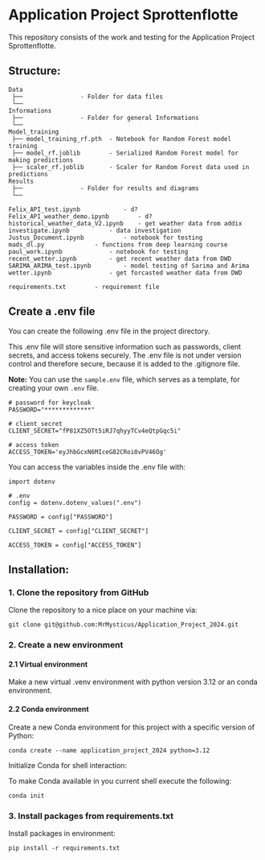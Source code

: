 # Application Project Sprottenflotte

This repository consists of the work and testing for the Application Project Sprottenflotte.

## Structure:

```
Data
 ├── 				- Folder for data files
 └── 
Informations
 ├── 				- Folder for general Informations
 └── 
Model_training
 ├── model_training_rf.pth	- Notebook for Random Forest model training
 ├── model_rf.joblib		- Serialized Random Forest model for making predictions
 ├── scaler_rf.joblib		- Scaler for Random Forest data used in predictions
Results
 ├── 				- Folder for results and diagrams
 └── 

Felix_API_test.ipynb			- d?
Felix_API_weather_demo.ipynb		- d?
historical_weather_data_V2.ipynb	- get weather data from addix
investigate.ipynb			- data investigation
Justus_Document.ipynb			- notebook for testing
mads_dl.py				- functions from deep learning course
paul_work.ipynb				- notebook for testing
recent_wetter.ipynb			- get recent weather data from DWD
SARIMA_ARIMA_test.ipynb			- model testing of Sarima and Arima
wetter.ipynb				- get forcasted weather data from DWD

requirements.txt		- requirement file
```

## Create a .env file

You can create the following .env file in the project directory.

This .env file will store sensitive information such as passwords, client secrets, and access tokens securely. The .env file is not under version control and therefore secure, because it is added to the .gitignore file.

**Note:** You can use the `sample.env` file, which serves as a template, for creating your own `.env` file.

```
# password for keycloak
PASSWORD="*************"

# client_secret
CLIENT_SECRET="fP81XZ5OTt5iRJ7qhyyTCv4eQtpGqc5i"

# access token
ACCESS_TOKEN='eyJhbGcxN6MIceG82CRoi0vPV46Og'

```

You can access the variables inside the .env file with:

```
import dotenv

# .env
config = dotenv.dotenv_values(".env")

PASSWORD = config["PASSWORD"]

CLIENT_SECRET = config["CLIENT_SECRET"]

ACCESS_TOKEN = config["ACCESS_TOKEN"]
```

## Installation:

### 1. Clone the repository from GitHub

Clone the repository to a nice place on your machine via:

```
git clone git@github.com:MrMysticus/Application_Project_2024.git
```

### 2. Create a new environment

#### 2.1 Virtual environment

Make a new virtual .venv environment with python version 3.12 or an conda environment.

#### 2.2 Conda environment

Create a new Conda environment for this project with a specific version of Python:

```
conda create --name application_project_2024 python=3.12
```

Initialize Conda for shell interaction:

To make Conda available in you current shell execute the following:

```
conda init
```

### 3. Install packages from requirements.txt

Install packages in environment:

```
pip install -r requirements.txt
```
